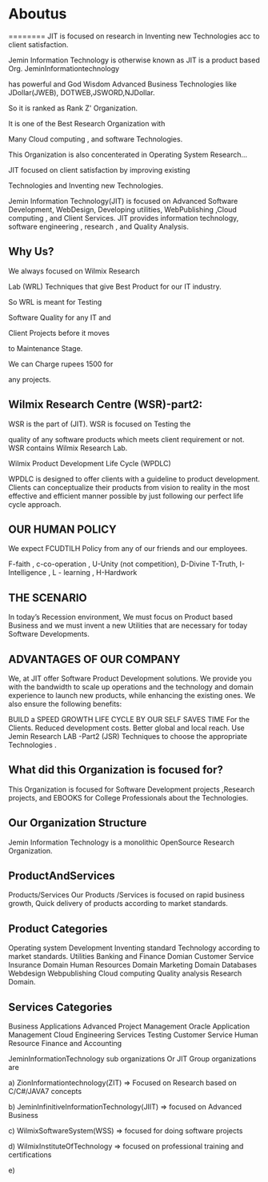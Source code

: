 # Aboutus
========
JIT  is    focused  on  research   in  Inventing    new   Technologies  acc  to client  satisfaction.


Jemin Information Technology is otherwise known as JIT is a product based Org.  JeminInformationtechnology

has  powerful and  God  Wisdom  Advanced Business Technologies  like  JDollar(JWEB), DOTWEB,JSWORD,NJDollar. 

So  it  is  ranked   as  Rank  Z' Organization.


It  is  one of  the  Best  Research  Organization  with 

Many  Cloud   computing   ,  and   software   Technologies.

This  Organization  is  also  concenterated  in   Operating  System  Research...

JIT  focused  on   client  satisfaction by  improving  existing

Technologies  and  Inventing  new  Technologies.

Jemin Information Technology(JIT) is focused on Advanced Software Development, WebDesign,
Developing utilities, WebPublishing ,Cloud computing , and Client Services. JIT provides information technology,
software engineering , research , and Quality Analysis.



Why Us?
------

We always focused on Wilmix Research

Lab (WRL) Techniques that give Best Product for our IT industry.

So WRL is meant for Testing

Software Quality for any IT and

Client Projects before it moves

to Maintenance Stage.

We can Charge rupees 1500 for

any projects. 

Wilmix Research Centre (WSR)-part2:
---------------------------------

WSR is the part of (JIT). WSR is focused on Testing the

quality of any software products which meets client requirement or not. WSR contains Wilmix Research Lab.

Wilmix Product Development Life Cycle (WPDLC)

WPDLC is designed to offer clients with a guideline to product development. Clients can conceptualize their products from vision to reality in the most effective and efficient manner possible by just following our perfect life cycle approach.

OUR HUMAN POLICY
----------------

We expect FCUDTILH Policy from any of our friends and our employees.

F-faith , c-co-operation , U-Unity (not competition), D-Divine T-Truth, I-Intelligence , L - learning , H-Hardwork



THE SCENARIO
----------------

In today’s Recession environment, We must focus on Product based Business and we must invent a new Utilities that are necessary for today Software Developments.



ADVANTAGES OF OUR COMPANY
-------------------------
We, at JIT offer Software Product Development solutions. We provide you with the bandwidth to scale up operations and the technology and domain experience to launch new products, while enhancing the existing ones. We also ensure the following benefits:

BUILD    a   SPEED  GROWTH  LIFE    CYCLE  BY  OUR  SELF
SAVES  TIME  For    the    Clients.
Reduced development costs.
Better global and local reach.
Use   Jemin  Research   LAB -Part2 (JSR) Techniques    to    choose    the  appropriate    Technologies .

What did this Organization is focused for?
-----------------------------------------
This Organization is focused for Software Development projects ,Research projects, and EBOOKS for College Professionals about the Technologies.



Our Organization Structure
--------------------------

Jemin Information  Technology  is  a   monolithic OpenSource  Research Organization.



ProductAndServices
------------------

Products/Services Our Products /Services is focused on rapid business growth, Quick delivery of products according to market standards.

Product Categories
-------------------

Operating  system  Development
Inventing    standard    Technology  according    to  market   standards.
Utilities
Banking  and   Finance  Domian
Customer  Service
Insurance  Domain
Human  Resources   Domain
Marketing   Domain
Databases
Webdesign
Webpublishing
Cloud  computing
Quality  analysis
Research  Domain.

Services Categories
--------------------

Business  Applications
Advanced   Project   Management
Oracle
Application  Management
Cloud
Engineering   Services
Testing
Customer   Service
Human   Resource
Finance   and   Accounting


JeminInformationTechnology   sub  organizations Or   JIT  Group  organizations   are  

a)  ZionInformationtechnology(ZIT) => Focused  on  Research  based  on  C/C#/JAVA7  concepts

b) JeminInfinitiveInformationTechnology(JIIT)  => focused  on  Advanced  Business

c) WilmixSoftwareSystem(WSS) =>  focused  for  doing  software  projects 

d) WilmixInstituteOfTechnology  =>  focused  on  professional  training  and  certifications

e)  


